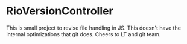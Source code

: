 # RioVersionController

This is small project to revise file handling in JS.
This doesn't have the internal optimizations that git does.
Cheers to LT and git team.


